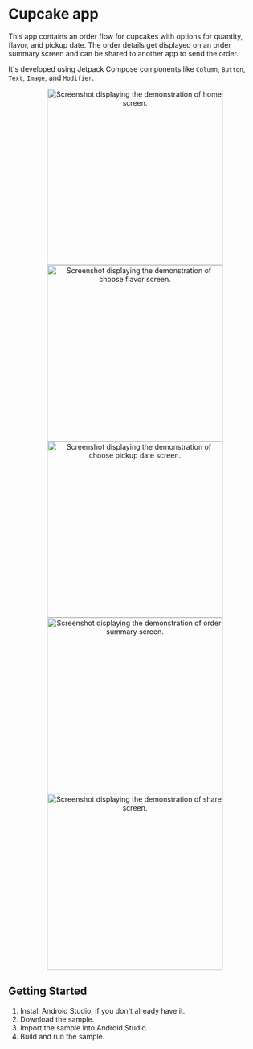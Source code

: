 Cupcake app
=================================

This app contains an order flow for cupcakes with options for quantity, flavor, and pickup date.
The order details get displayed on an order summary screen and can be shared to another app to
send the order.

It's developed using Jetpack Compose components like ```Column```, ```Button```, ```Text```, ```Image```, and ```Modifier```.

<p align="center">
  <img src="./asset-docs/demo.png" width="350px" alt="Screenshot displaying the demonstration of home screen.">
  <img src="./asset-docs/demo2.png" width="350px" alt="Screenshot displaying the demonstration of choose flavor screen.">
  <img src="./asset-docs/demo3.png" width="350px" alt="Screenshot displaying the demonstration of choose pickup date screen.">
  <img src="./asset-docs/demo4.png" width="350px" alt="Screenshot displaying the demonstration of order summary screen.">
  <img src="./asset-docs/demo5.png" width="350px" alt="Screenshot displaying the demonstration of share screen.">
</p>


Getting Started
---------------
1. Install Android Studio, if you don't already have it.
2. Download the sample.
3. Import the sample into Android Studio.
4. Build and run the sample.
